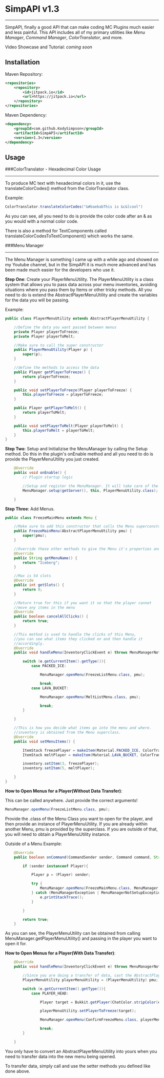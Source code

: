 # SimpAPI v1.3
****
SimpAPI, finally a good API that can make coding MC Plugins much easier and less painful.
This API includes all of my primary utilities like *Menu Manager*, *Command Manager*, *ColorTranslator*, and more.

Video Showcase and Tutorial: *coming soon*

## Installation

Maven Repository:
```xml
<repositories>
    <repository>
        <id>jitpack.io</id>
        <url>https://jitpack.io</url>
    </repository>
</repositories>
```
Maven Dependency:
```xml
<dependency>
    <groupId>com.github.KodySimpson</groupId>
    <artifactId>SimpAPI</artifactId>
    <version>1.3</version>
</dependency>
```

## Usage

###ColorTranslator - Hexadecimal Color Usage
****
To produce MC text with hexadecimal colors in it, use the translateColorCodes() method from the ColorTranslator class.

Example:
```java
ColorTranslator.translateColorCodes("&#baebabThis is &c&lcool")
```

As you can see, all you need to do is provide the color code after an & as you would with a normal color code.

There is also a method for TextComponents called translateColorCodesToTextComponent() which works the same.


###Menu Manager
****
The Menu Manager is something I came up with a while ago and showed on my Youtube channel, but in the SimpAPI it is much more advanced and has been made much easier for the developers who use it.

**Step One**: Create your PlayerMenuUtility.
The PlayerMenuUtility is a class system that allows you to pass data across your menu inventories, avoiding situations where you pass them by Items or other tricky methods.
All you need to do is extend the AbstractPlayerMenuUtility and create the variables for the data you will be passing.

Example:
```java
public class PlayerMenuUtility extends AbstractPlayerMenuUtility {

    //Define the data you want passed between menus
    private Player playerToFreeze;
    private Player playerToMelt;

    //Make sure to call the super constructor
    public PlayerMenuUtility(Player p) {
        super(p);
    }

    //define the methods to access the data
    public Player getPlayerToFreeze() {
        return playerToFreeze;
    }

    public void setPlayerToFreeze(Player playerToFreeze) {
        this.playerToFreeze = playerToFreeze;
    }

    public Player getPlayerToMelt() {
        return playerToMelt;
    }

    public void setPlayerToMelt(Player playerToMelt) {
        this.playerToMelt = playerToMelt;
    }
}
```

**Step Two**: Setup and Initializise the MenuManager by calling the Setup method. Do this in the plugin's onEnable method and all you need to do is provide the PlayerMenuUtility you just created.

```java
    @Override
    public void onEnable() {
        // Plugin startup logic

        //Setup and register the MenuManager. It will take care of the annoying parts.
        MenuManager.setup(getServer(), this, PlayerMenuUtility.class);

    }
```

**Step Three**: Add Menus. 

```java
public class FreezeMainMenu extends Menu {

    //Make sure to add this constructor that calls the Menu superconstructor
    public FreezeMainMenu(AbstractPlayerMenuUtility pmu) {
        super(pmu);
    }

    //Override these other methods to give the Menu it's properties and functionality
    @Override
    public String getMenuName() {
        return "Iceberg";
    }

    //Max is 54 slots
    @Override
    public int getSlots() {
        return 9;
    }

    //Return true for this if you want it so that the player cannot
    //move any items in the menu
    @Override
    public boolean cancelAllClicks() {
        return true;
    }

    //This method is used to handle the clicks of this Menu,
    //you can see what items they clicked on and then handle it
    //accordingly.
    @Override
    public void handleMenu(InventoryClickEvent e) throws MenuManagerNotSetupException, MenuManagerException {

        switch (e.getCurrentItem().getType()){
            case PACKED_ICE:

                MenuManager.openMenu(FreezeListMenu.class, pmu);

                break;
            case LAVA_BUCKET:

                MenuManager.openMenu(MeltListMenu.class, pmu);

                break;
        }

    }

    //This is how you decide what items go into the menu and where.
    //inventory is obtained from the Menu superclass.
    @Override
    public void setMenuItems() {

        ItemStack freezePlayer = makeItem(Material.PACKED_ICE, ColorTranslator.translateColorCodes("&b&lFreeze Player"));
        ItemStack meltPlayer = makeItem(Material.LAVA_BUCKET, ColorTranslator.translateColorCodes("&e&lMelt player"));

        inventory.setItem(3, freezePlayer);
        inventory.setItem(5, meltPlayer);

    }
}
```

**How to Open Menus for a Player(Without Data Transfer)**: 

This can be called anywhere. Just provide the correct arguments!
```java
MenuManager.openMenu(FreezeListMenu.class, pmu);
```
Provide the .class of the Menu Class you want to open for the player,
and then provide an instance of PlayerMenuUtility. If you are already
within another Menu, pmu is provided by the superclass. If you are outside
of that, you will need to obtain a PlayerMenuUtility instance.

Outside of a Menu Example:

```java
    @Override
    public boolean onCommand(CommandSender sender, Command command, String label, String[] args) {

        if (sender instanceof Player){

            Player p = (Player) sender;

            try {
                MenuManager.openMenu(FreezeMainMenu.class, MenuManager.getPlayerMenuUtility(p));
            } catch (MenuManagerException | MenuManagerNotSetupException e) {
                e.printStackTrace();
            }

        }

        return true;
    }
```
As you can see, the PlayerMenuUtility can be obtained from calling MenuManager.getPlayerMenuUtility()
and passing in the player you want to open it for.

**How to Open Menus for a Player(With Data Transfer)**: 

```java
    @Override
    public void handleMenu(InventoryClickEvent e) throws MenuManagerNotSetupException, MenuManagerException {

        //Since you are doing a transfer of data, cast the AbstractPlayerMenuUtility into the PlayerMenuUtility you created.
        PlayerMenuUtility playerMenuUtility = (PlayerMenuUtility) pmu;

        switch (e.getCurrentItem().getType()){
            case PLAYER_HEAD:

                Player target = Bukkit.getPlayer(ChatColor.stripColor(e.getCurrentItem().getItemMeta().getDisplayName()));

                playerMenuUtility.setPlayerToFreeze(target);

                MenuManager.openMenu(ConfirmFreezeMenu.class, playerMenuUtility);

                break;
        }

    }
```

You only have to convert an AbstractPlayerMenuUtility into yours when you need to transfer data into the new menu being opened.

To transfer data, simply call and use the setter methods you defined like done above.